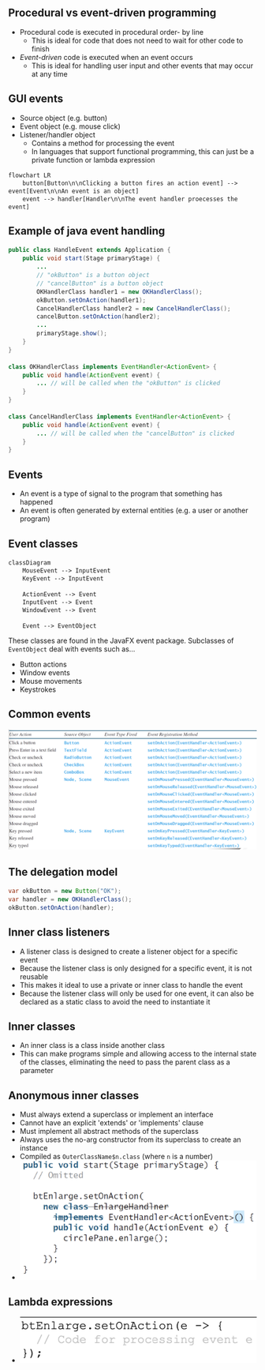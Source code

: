 
## Procedural vs event-driven programming

- Procedural code is executed in procedural order- by line
    - This is ideal for code that does not need to wait for other code to finish
- *Event-driven* code is executed when an event occurs
    - This is ideal for handling user input and other events that may occur at any time

## GUI events

- Source object (e.g. button)
- Event object (e.g. mouse click)
- Listener/handler object
    - Contains a method for processing the event
    - In languages that support functional programming, this can just be a private function or lambda expression

```mermaid
flowchart LR
    button[Button\n\nClicking a button fires an action event] --> event[Event\n\nAn event is an object]
    event --> handler[Handler\n\nThe event handler proecesses the event]
```

## Example of java event handling

```java
public class HandleEvent extends Application {
    public void start(Stage primaryStage) {
        ...
        // "okButton" is a button object
        // "cancelButton" is a button object
        OKHandlerClass handler1 = new OKHandlerClass();
        okButton.setOnAction(handler1);
        CancelHandlerClass handler2 = new CancelHandlerClass();
        cancelButton.setOnAction(handler2);
        ...
        primaryStage.show();
    }
}

class OKHandlerClass implements EventHandler<ActionEvent> {
    public void handle(ActionEvent event) {
        ... // will be called when the "okButton" is clicked
    }
}

class CancelHandlerClass implements EventHandler<ActionEvent> {
    public void handle(ActionEvent event) {
        ... // will be called when the "cancelButton" is clicked
    }
}
```

## Events

- An event is a type of signal to the program that something has happened
- An event is often generated by external entities (e.g. a user or another program)

## Event classes

```mermaid
classDiagram
    MouseEvent --> InputEvent
    KeyEvent --> InputEvent

    ActionEvent --> Event
    InputEvent --> Event
    WindowEvent --> Event

    Event --> EventObject
```

These classes are found in the JavaFX event package. Subclasses of `EventObject` deal with events such as...

- Button actions
- Window events
- Mouse movements
- Keystrokes

## Common events

![](/assets/images/2022-03-29-14-03-22.png)

## The delegation model

```java
var okButton = new Button("OK");
var handler = new OKHandlerClass();
okButton.setOnAction(handler);
```

## Inner class listeners

- A listener class is designed to create a listener object for a specific event
- Because the listener class is only designed for a specific event, it is not reusable
- This makes it ideal to use a private or inner class to handle the event
- Because the listener class will only be used for one event, it can also be declared as a static class to avoid the need to instantiate it

## Inner classes

- An inner class is a class inside another class
- This can make programs simple and allowing access to the internal state of the classes, eliminating the need to pass the parent class as a parameter

## Anonymous inner classes

- Must always extend a superclass or implement an interface
- Cannot have an explicit 'extends' or 'implements' clause
- Must implement all abstract methods of the superclass
- Always uses the no-arg constructor from its superclass to create an instance
- Compiled as `OuterClassName$n.class` (where `n` is a number)
- ![](/assets/images/2022-04-02-15-34-02.png)

## Lambda expressions

- ![](/assets/images/2022-04-02-15-35-18.png)